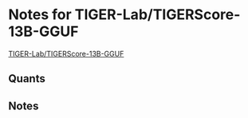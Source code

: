 # Notes for TIGER-Lab/TIGERScore-13B-GGUF
[TIGER-Lab/TIGERScore-13B-GGUF](https://huggingface.co/TIGER-Lab/TIGERScore-13B-GGUF)

## Quants
<quants go here>

## Notes
<notes here>
